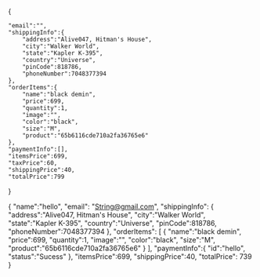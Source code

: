 {
    
    "email":"",
    "shippingInfo":{
        "address":"Alive047, Hitman's House",
        "city":"Walker World",
        "state":"Kapler K-395",
        "country":"Universe",
        "pinCode":818786,
        "phoneNumber":7048377394
    },
    "orderItems":{
        "name":"black demin",
        "price":699,
        "quantity":1,
        "image":"",
        "color":"black",
        "size":"M",
        "product":"65b6116cde710a2fa36765e6"
    },
    "paymentInfo":[],
    "itemsPrice":699,
    "taxPrice":60,
    "shippingPrice":40,
    "totalPrice":799
}






{
    "name":"hello",
    "email": "String@gmail.com",
    "shippingInfo": {
        "address":"Alive047, Hitman's House",
        "city":"Walker World",
        "state":"Kapler K-395",
        "country":"Universe",
        "pinCode":818786,
        "phoneNumber":7048377394
    },
    "orderItems": [
        {
        "name":"black demin",
        "price":699,
        "quantity":1,
        "image":"",
        "color":"black",
        "size":"M",
        "product":"65b6116cde710a2fa36765e6"
    }
    ],
    "paymentInfo":{
        "id":"hello",
        "status":"Sucess"
    },
    "itemsPrice":699,
    "shippingPrice":40,
    "totalPrice": 739
}